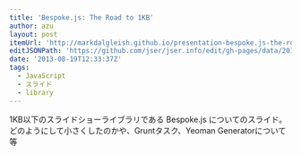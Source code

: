```yaml
---
title: 'Bespoke.js: The Road to 1KB'
author: azu
layout: post
itemUrl: 'http://markdalgleish.github.io/presentation-bespoke.js-the-road-to-1kb/'
editJSONPath: 'https://github.com/jser/jser.info/edit/gh-pages/data/2013/08/index.json'
date: '2013-08-19T12:33:37Z'
tags:
  - JavaScript
  - スライド
  - library
---
```

1KB以下のスライドショーライブラリである Bespoke.js についてのスライド。
どのようにして小さくしたのかや、Gruntタスク、Yeoman Generatorについて等
